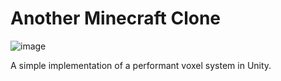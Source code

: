 # Another Minecraft Clone
![image](https://github.com/velddev/mineclone/assets/13852840/e62c339c-8756-4cf5-b427-32ec9252a56e)

A simple implementation of a performant voxel system in Unity.

